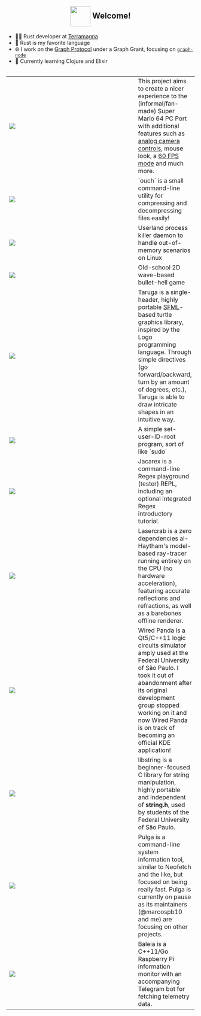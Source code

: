 
<h2 align="center"><img align="center" src="https://64.media.tumblr.com/c9ccc2e473906c84bb0327f152a4f859/tumblr_p5xbgx3Ypi1swlmkqo1_400.png" height="54px" />  Welcome!</h2>

- 🧑‍💼 Rust developer at [Terramagna](https://terramagna.com.br/)
- 🦀 Rust is my favorite language
- 🌐 I work on the [Graph Protocol](https://thegraph.com/) under a Graph Grant, focusing on [`graph-node`](https://github.com/graphprotocol/graph-node)
- 📖 Currently learning Clojure and Elixir

<table>     
<!--   <tr>
    <td><a href="https://github.com/vrmiguel"><img src="https://github-readme-stats.vercel.app/api/top-langs/?username=vrmiguel&layout=compact&langs_count=10&hide=css,m4,c,html,javascript&bg_color=90,5c252d,090300&title_color=fff&text_color=fff" width="1000"/></a></td>
    <td>
      Rust, C, C++ and Python are the languages I am most comfortable with.<br><br>I'm really interested in functional programming languages! <br>The ones I'm  learning right now are Haskell, Clojure and Elixir.<br><br>C was excluded from the list to the left.
    </td>
  </tr>
<tr> -->

<table>
  <tr>
    <td width=430px><a href="https://github.com/sm64pc/sm64ex"><img src="https://github-readme-stats.vercel.app/api/pin/?username=sm64pc&repo=sm64ex&bg_color=90,5c252d,090300&title_color=fff&text_color=fff&theme=dark" /></a></td>
    <td>
      This project aims to create a nicer experience to the (informal/fan-made) Super Mario 64 PC Port with additional features such as <a href="https://github.com/vrmiguel/sm64-analog-camera">analog camera controls</a>, mouse look, a <a href="https://github.com/sm64pc/sm64ex/blob/nightly/enhancements/60fps_ex.patch">60 FPS mode</a> and much more.
    </td>
  </tr>
  
  <tr>
    <td><a href="https://github.com/vrmiguel/ouch"><img src="https://github-readme-stats.vercel.app/api/pin/?username=ouch-org&repo=ouch&bg_color=90,5c252d,090300&title_color=fff&text_color=fff&theme=dark" /></a></td>
    <td>
        `ouch` is a small command-line utility for compressing and decompressing files easily!
    </td>
  </tr>

  <tr>
    <td><a href="https://github.com/vrmiguel/bustd"><img src="https://github-readme-stats.vercel.app/api/pin/?username=vrmiguel&repo=bustd&bg_color=90,5c252d,090300&title_color=fff&text_color=fff&theme=dark" /></a></td>
    <td>
        Userland process killer daemon to handle out-of-memory scenarios on Linux
    </td>
  </tr>
  
   <tr>
    <td><a href="https://github.com/vrmiguel/endless-trial"><img src="https://github-readme-stats.vercel.app/api/pin/?username=vrmiguel&repo=endless-trial&bg_color=90,5c252d,090300&title_color=fff&text_color=fff&theme=dark" /></a></td>
    <td>
        Old-school 2D wave-based bullet-hell game
    </td>
  </tr>
  
  <tr>
    <td><a href="https://github.com/vrmiguel/taruga"><img src="https://github-readme-stats.vercel.app/api/pin/?username=vrmiguel&repo=taruga&bg_color=90,5c252d,090300&title_color=fff&text_color=fff&theme=dark" /></a></td>
    <td>
        Taruga is a single-header, highly portable <a href="https://www.sfml-dev.org/">SFML</a>-based turtle graphics library, inspired by the Logo programming language. Through simple directives (go forward/backward, turn by an amount of degrees, etc.), Taruga is able to draw intricate shapes in an intuitive way.
    </td>
  </tr>

   <tr>
    <td><a href="https://github.com/vrmiguel/kindly"><img src="https://github-readme-stats.vercel.app/api/pin/?username=vrmiguel&repo=kindly&bg_color=90,5c252d,090300&title_color=fff&text_color=fff&theme=dark" /></a></td>
    <td>
        A simple set-user-ID-root program, sort of like `sudo` 
    </td>
  </tr>
  
  <tr>
    <td><a href="https://github.com/vrmiguel/jacarex-old"><img src="https://github-readme-stats.vercel.app/api/pin/?username=vrmiguel&repo=jacarex-old&bg_color=90,5c252d,090300&title_color=fff&text_color=fff&theme=dark" /></a></td>
    <td>
        Jacarex is a command-line Regex playground (tester) REPL, including an optional integrated Regex introductory tutorial.
    </td>
  </tr>

  <tr>
    <td><a href="https://github.com/vrmiguel/lasercrab"><img src="https://github-readme-stats.vercel.app/api/pin/?username=vrmiguel&repo=lasercrab&bg_color=90,5c252d,090300&title_color=fff&text_color=fff&theme=dark" /></a></td>
    <td>
      Lasercrab is a zero dependencies al-Haytham's model-based ray-tracer running entirely on the CPU (no hardware acceleration), featuring accurate reflections and refractions, as well as a barebones offline renderer.
    </td>
  </tr>

  <tr>
    <td><a href="https://github.com/GIBIS-UNIFESP/wiredpanda"><img src="https://github-readme-stats.vercel.app/api/pin/?username=GIBIS-UNIFESP&repo=wiredpanda&bg_color=90,5c252d,090300&title_color=fff&text_color=fff&theme=dark" /></a></td>
    <td>
      Wired Panda is a Qt5/C++11 logic circuits simulator amply used at the Federal University of São Paulo. I took it out of abandonment after its original development group stopped working on it and now Wired Panda is on track of becoming an official KDE application!
    </td>
  </tr>
  

  <tr>
    <td><a href="https://github.com/carmesim/libstring"><img src="https://github-readme-stats.vercel.app/api/pin/?username=carmesim&repo=libstring&bg_color=90,5c252d,090300&title_color=fff&text_color=fff&theme=dark" /></a></td>
    <td>
      libstring is a beginner-focused C library for string manipulation, highly portable and independent of <b>string.h</b>, used by students of the Federal University of São Paulo.
    </td>
  </tr>
  
  <tr>
    <td><a href="https://github.com/carmesim/pulga"><img src="https://github-readme-stats.vercel.app/api/pin/?username=carmesim&repo=pulga&bg_color=90,5c252d,090300&title_color=fff&text_color=fff&theme=dark" /></a></td>
    <td>
      Pulga is a command-line system information tool, similar to Neofetch and the like, but focused on being really fast. Pulga is currently on pause as its maintainers (@marcospb10 and me) are focusing on other projects.
    </td>
  </tr>

  <tr>
    <td><a href="https://github.com/vrmiguel/baleia"><img src="https://github-readme-stats.vercel.app/api/pin/?username=vrmiguel&repo=baleia&bg_color=90,5c252d,090300&title_color=fff&text_color=fff&theme=dark" /></a></td>
    <td>
      Baleia is a C++11/Go Raspberry Pi information monitor with an accompanying Telegram bot for fetching telemetry data.
    </td>
  </tr>
</table>
